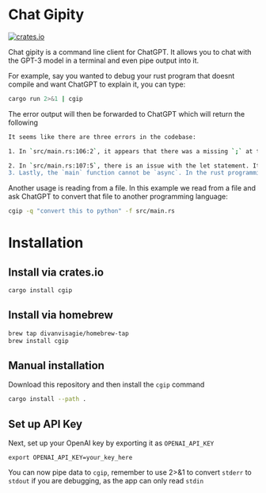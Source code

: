 # Chat Gipity
[![crates.io](https://img.shields.io/crates/v/cgip.svg)](https://crates.io/crates/cgip)

Chat gipity is a command line client for ChatGPT. It allows you to chat with the 
GPT-3 model in a terminal and even pipe output into it.


For example, say you wanted to debug your rust program that doesnt compile and 
want ChatGPT to explain it, you can type:

```sh
cargo run 2>&1 | cgip
```

The error output will then be forwarded to ChatGPT which will return the following

```sh
It seems like there are three errors in the codebase:

1. In `src/main.rs:106:2`, it appears that there was a missing `;` at the end of line 106. Adding the semicolon should resolve this error.

2. In `src/main.rs:107:5`, there is an issue with the let statement. It's likely that this is caused by not having a fully declared variable type. You could try specifying the type of `response_text`, like this `let response_text: String = get_response(content).await;`
3. Lastly, the `main` function cannot be `async`. In the rust programming language, the `async` keyword is used when working with asynchronous code within other functions that are not `main`. You could try removing the `async` keyword from the `main` function because it is not allowed.
```

Another usage is reading from a file. In this example we read from a file and ask 
ChatGPT to convert that file to another programming language:

```sh
cgip -q "convert this to python" -f src/main.rs
```

# Installation

## Install via crates.io

```bash
cargo install cgip
```

## Install via homebrew
```bash
brew tap divanvisagie/homebrew-tap
brew install cgip
```

## Manual installation
Download this repository and then install the `cgip` command
```bash
cargo install --path .
```

## Set up API Key
Next, set up your OpenAI key by exporting it as `OPENAI_API_KEY`
```
export OPENAI_API_KEY=your_key_here
```

You can now pipe data to `cgip`, remember to use 2>&1 to convert `stderr` to 
`stdout` if you are debugging, as the app can only read `stdin`


